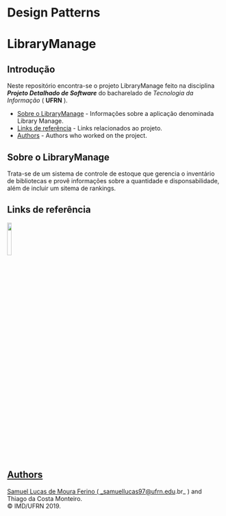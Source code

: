 # Design Patterns

# LibraryManage 

## Introdução  

Neste repositório encontra-se o projeto LibraryManage feito na disciplina ***Projeto Detalhado de Software*** do bacharelado de _Tecnologia da Informação_ ( **UFRN** ).

- [Sobre o LibraryManage](#sobre-o-librarymanage) - Informações sobre a aplicação denominada Library Manage. 
- [Links de referência](#links-de-referência) - Links relacionados ao projeto.
- [Authors](#authors) - Authors who worked on the project.  


## Sobre o LibraryManage  

Trata-se de um sistema de controle de estoque que gerencia o inventário de bibliotecas e provê informações sobre a quantidade e disponsabilidade, além de incluir um sitema de rankings.
  
## Links de referência 

<p align="left">
<a href="https://junit.org/junit5/"><img src="https://cdn-images-1.medium.com/max/982/1*AiTBjfsoj3emarTpaeNgKQ.png" width="14%"  />
</p>

## Authors 

 
Samuel Lucas de Moura Ferino ( _samuellucas97@ufrn.edu.br_ ) and Thiago da Costa Monteiro.  
:copyright: IMD/UFRN 2019.         

